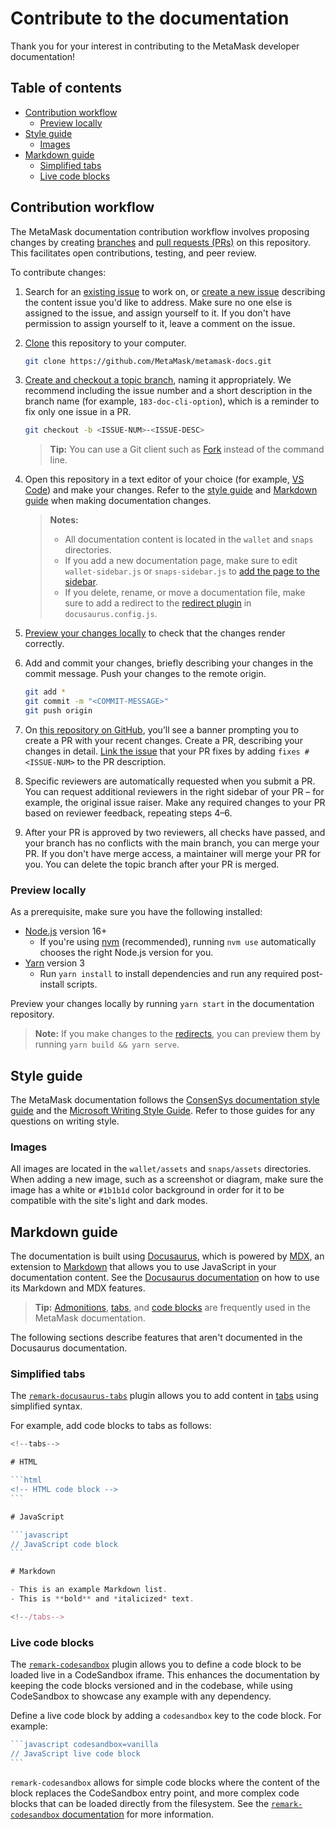 # Contribute to the documentation

Thank you for your interest in contributing to the MetaMask developer documentation!

## Table of contents

- [Contribution workflow](#contribution-workflow)
  - [Preview locally](#preview-locally)
- [Style guide](#style-guide)
  - [Images](#images)
- [Markdown guide](#markdown-guide)
  - [Simplified tabs](#simplified-tabs)
  - [Live code blocks](#live-code-blocks)

## Contribution workflow

The MetaMask documentation contribution workflow involves proposing changes by creating
[branches](https://docs.github.com/en/pull-requests/collaborating-with-pull-requests/proposing-changes-to-your-work-with-pull-requests/about-branches)
and
[pull requests (PRs)](https://docs.github.com/en/pull-requests/collaborating-with-pull-requests/proposing-changes-to-your-work-with-pull-requests/about-pull-requests)
on this repository.
This facilitates open contributions, testing, and peer review.

To contribute changes:

1. Search for an [existing issue](https://github.com/MetaMask/metamask-docs/issues) to work on, or
   [create a new issue](https://docs.github.com/en/issues/tracking-your-work-with-issues/creating-an-issue)
   describing the content issue you'd like to address.
   Make sure no one else is assigned to the issue, and assign yourself to it.
   If you don't have permission to assign yourself to it, leave a comment on the issue.

2. [Clone](https://docs.github.com/en/repositories/creating-and-managing-repositories/cloning-a-repository)
   this repository to your computer.

    ```bash
    git clone https://github.com/MetaMask/metamask-docs.git
    ```

3. [Create and checkout a topic branch](https://git-scm.com/book/en/v2/Git-Branching-Basic-Branching-and-Merging),
   naming it appropriately.
   We recommend including the issue number and a short description in the branch name (for example,
   `183-doc-cli-option`), which is a reminder to fix only one issue in a PR.

    ```bash
    git checkout -b <ISSUE-NUM>-<ISSUE-DESC>
    ```

   > **Tip:** You can use a Git client such as [Fork](https://fork.dev/) instead of the command line.

4. Open this repository in a text editor of your choice (for example,
   [VS Code](https://code.visualstudio.com/)) and make your changes.
   Refer to the [style guide](#style-guide) and [Markdown guide](#markdown-guide) when making
   documentation changes.

   > **Notes:**
   > - All documentation content is located in the `wallet` and `snaps` directories.
   > - If you add a new documentation page, make sure to edit `wallet-sidebar.js` or
       `snaps-sidebar.js` to [add the page to the sidebar](https://docusaurus.io/docs/sidebar/items).
   > - If you delete, rename, or move a documentation file, make sure to add a redirect to the
       [redirect plugin](https://docusaurus.io/docs/api/plugins/@docusaurus/plugin-client-redirects)
       in `docusaurus.config.js`.

5. [Preview your changes locally](#preview-locally) to check that the changes render correctly.

6. Add and commit your changes, briefly describing your changes in the commit message.
   Push your changes to the remote origin.

    ```bash
    git add *
    git commit -m "<COMMIT-MESSAGE>"
    git push origin
    ```

7. On [this repository on GitHub](https://github.com/MetaMask/metamask-docs), you’ll see a banner
   prompting you to create a PR with your recent changes.
   Create a PR, describing your changes in detail.
   [Link the issue](https://docs.github.com/en/issues/tracking-your-work-with-issues/linking-a-pull-request-to-an-issue)
   that your PR fixes by adding `fixes #<ISSUE-NUM>` to the PR description.

8. Specific reviewers are automatically requested when you submit a PR.
   You can request additional reviewers in the right sidebar of your PR – for example, the original
   issue raiser.
   Make any required changes to your PR based on reviewer feedback, repeating steps 4–6.

9. After your PR is approved by two reviewers, all checks have passed, and your branch has no
   conflicts with the main branch, you can merge your PR.
   If you don't have merge access, a maintainer will merge your PR for you.
   You can delete the topic branch after your PR is merged.

### Preview locally

As a prerequisite, make sure you have the following installed:

- [Node.js](https://nodejs.org) version 16+
    - If you're using [nvm](https://github.com/creationix/nvm#installation) (recommended), running
      `nvm use` automatically chooses the right Node.js version for you.
- [Yarn](https://yarnpkg.com/getting-started/install) version 3
    - Run `yarn install` to install dependencies and run any required post-install scripts.

Preview your changes locally by running `yarn start` in the documentation repository.

> **Note:** If you make changes to the
[redirects](https://docusaurus.io/docs/api/plugins/@docusaurus/plugin-client-redirects), you can
preview them by running `yarn build && yarn serve`.

## Style guide

The MetaMask documentation follows the
[ConsenSys documentation style guide](https://docs-template.consensys.net/getting-started/style-guide)
and the [Microsoft Writing Style Guide](https://learn.microsoft.com/en-us/style-guide/welcome/).
Refer to those guides for any questions on writing style.

### Images

All images are located in the `wallet/assets` and `snaps/assets` directories.
When adding a new image, such as a screenshot or diagram, make sure the image has a white or
`#1b1b1d` color background in order for it to be compatible with the site's light and dark modes.

## Markdown guide

The documentation is built using [Docusaurus](https://docusaurus.io/), which is powered by
[MDX](https://mdxjs.com/), an extension to [Markdown](https://www.markdownguide.org/) that allows
you to use JavaScript in your documentation content.
See the [Docusaurus documentation](https://docusaurus.io/docs/markdown-features) on how to use its
Markdown and MDX features.

> **Tip:** [Admonitions](https://docusaurus.io/docs/markdown-features/admonitions),
[tabs](https://docusaurus.io/docs/markdown-features/tabs), and
[code blocks](https://docusaurus.io/docs/markdown-features/code-blocks) are frequently used in the
MetaMask documentation.

The following sections describe features that aren't documented in the Docusaurus documentation.

### Simplified tabs

The [`remark-docusaurus-tabs`](https://github.com/mccleanp/remark-docusaurus-tabs) plugin allows you
to add content in [tabs](https://docusaurus.io/docs/markdown-features/tabs) using simplified syntax.

For example, add code blocks to tabs as follows:

````jsx
<!--tabs-->

# HTML

```html
<!-- HTML code block -->
```

# JavaScript

```javascript
// JavaScript code block
```

# Markdown

- This is an example Markdown list.
- This is **bold** and *italicized* text.

<!--/tabs-->
````

### Live code blocks

The [`remark-codesandbox`](https://github.com/kevin940726/remark-codesandbox/) plugin allows you to
define a code block to be loaded live in a CodeSandbox iframe.
This enhances the documentation by keeping the code blocks versioned and in the codebase, while
using CodeSandbox to showcase any example with any dependency.

Define a live code block by adding a `codesandbox` key to the code block.
For example:

````jsx
```javascript codesandbox=vanilla
// JavaScript live code block
```
````

`remark-codesandbox` allows for simple code blocks where the content of the block replaces the
CodeSandbox entry point, and more complex code blocks that can be loaded directly from the
filesystem.
See the
[`remark-codesandbox` documentation](https://github.com/kevin940726/remark-codesandbox/#documentation)
for more information.
